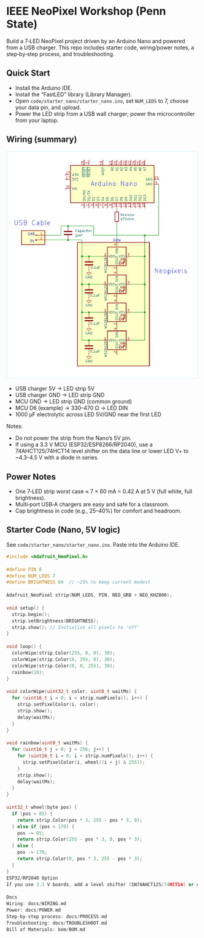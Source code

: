 # IEEE NeoPixel Workshop (Penn State)

Build a 7‑LED NeoPixel project driven by an Arduino Nano and powered from a USB charger. This repo includes starter code, wiring/power notes, a step‑by‑step process, and troubleshooting.

## Quick Start
- Install the Arduino IDE.
- Install the “FastLED” library (Library Manager).
- Open `code/starter_nano/starter_nano.ino`, set `NUM_LEDS` to 7, choose your data pin, and upload.
- Power the LED strip from a USB wall charger; power the microcontroller from your laptop.

## Wiring (summary)
![Wiring diagram](Neopixel_Wiring_Diagram.png)

- USB charger 5V -> LED strip 5V  
- USB charger GND -> LED strip GND  
- MCU GND -> LED strip GND (common ground)  
- MCU D6 (example) -> 330–470 Ω -> LED DIN  
- 1000 µF electrolytic across LED 5V/GND near the first LED

Notes:
- Do not power the strip from the Nano’s 5V pin.
- If using a 3.3 V MCU (ESP32/ESP8266/RP2040), use a 74AHCT125/74HCT14 level shifter on the data line or lower LED V+ to ~4.3–4.5 V with a diode in series.

## Power Notes
- One 7‑LED strip worst case ≈ 7 × 60 mA = 0.42 A at 5 V (full white, full brightness).
- Multi‑port USB‑A chargers are easy and safe for a classroom.
- Cap brightness in code (e.g., 25–40%) for comfort and headroom.

## Starter Code (Nano, 5V logic)
See `code/starter_nano/starter_nano.ino`. Paste into the Arduino IDE.

```cpp
#include <Adafruit_NeoPixel.h>

#define PIN 6
#define NUM_LEDS 7
#define BRIGHTNESS 64  // ~25% to keep current modest

Adafruit_NeoPixel strip(NUM_LEDS, PIN, NEO_GRB + NEO_KHZ800);

void setup() {
  strip.begin();
  strip.setBrightness(BRIGHTNESS);
  strip.show(); // Initialize all pixels to 'off'
}

void loop() {
  colorWipe(strip.Color(255, 0, 0), 30);
  colorWipe(strip.Color(0, 255, 0), 30);
  colorWipe(strip.Color(0, 0, 255), 30);
  rainbow(10);
}

void colorWipe(uint32_t color, uint8_t waitMs) {
  for (uint16_t i = 0; i < strip.numPixels(); i++) {
    strip.setPixelColor(i, color);
    strip.show();
    delay(waitMs);
  }
}

void rainbow(uint8_t waitMs) {
  for (uint16_t j = 0; j < 256; j++) {
    for (uint16_t i = 0; i < strip.numPixels(); i++) {
      strip.setPixelColor(i, wheel((i + j) & 255));
    }
    strip.show();
    delay(waitMs);
  }
}

uint32_t wheel(byte pos) {
  if (pos < 85) {
    return strip.Color(pos * 3, 255 - pos * 3, 0);
  } else if (pos < 170) {
    pos -= 85;
    return strip.Color(255 - pos * 3, 0, pos * 3);
  } else {
    pos -= 170;
    return strip.Color(0, pos * 3, 255 - pos * 3);
  }
}
ESP32/RP2040 Option
If you use 3.3 V boards, add a level shifter (SN74AHCT125/74HCT14) or drop LED V+ to ~4.3–4.5 V with a diode. See code/starter_esp32/starter_esp32.ino.

Docs
Wiring: docs/WIRING.md
Power: docs/POWER.md
Step-by-step process: docs/PROCESS.md
Troubleshooting: docs/TROUBLESHOOT.md
Bill of Materials: bom/BOM.md
